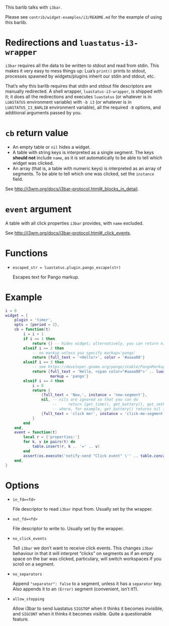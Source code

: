 This barlib talks with `i3bar`.

Please see `contrib/widget-examples/i3/README.md` for the example of using this barlib.

Redirections and `luastatus-i3-wrapper`
===
`i3bar` requires all the data to be written to stdout and read from stdin. 
This makes it very easy to mess things up: Lua’s `print()` prints to stdout, processes spawned by widgets/plugins inherit our stdin and stdout, etc.

That’s why this barlib requires that stdin and stdout file descriptors are manually redirected. A shell wrapper, `luastatus-i3-wrapper`, is shipped with it; it does all the redirections and executes `luastatus` (or whatever is in `LUASTATUS` environment variable) with `-b i3` (or whatever is in `LUASTATUS_I3_BARLIB` environment variable), all the required `-B` options, and additional arguments passed by you.

`cb` return value
===
* An empty table or `nil` hides a widget.
* A table with string keys is interpreted as a single segment. The keys **should not** include `name`, as it is set automatically to be able to tell which widget was clicked.
* An array (that is, a table with numeric keys) is interpreted as an array of segments. To be able to tell which one was clicked, set the `instance` field.

See http://i3wm.org/docs/i3bar-protocol.html#_blocks_in_detail.

`event` argument
===
A table with all click properties `i3bar` provides, with `name` excluded.

See http://i3wm.org/docs/i3bar-protocol.html#_click_events.

Functions
===
* `escaped_str = luastatus.plugin.pango_escape(str)`

  Escapes text for Pango markup.

Example
===
````lua
i = 0
widget = {
    plugin = 'timer',
    opts = {period = 2},
    cb = function(t)
        i = i + 1
        if i == 1 then
            return {} -- hides widget; alternatively, you can return nil.
        elseif i == 2 then
            -- no markup unless you specify markup='pango'
            return {full_text = '<Hello!>', color = '#aaaa00'}
        elseif i == 3 then
            -- see https://developer.gnome.org/pango/stable/PangoMarkupFormat.html
            return {full_text = 'Hello, <span color="#aaaa00">' .. luastatus.barlib.pango_escape(luastatus.dollar{'whoami'}) .. '</span>!',
                    markup = 'pango'}
        elseif i == 4 then
            i = 0
            return {
                {full_text = 'Now,', instance = 'now-segment'},
                nil, -- nils are ignored so that you can do
                     --     return {get_time(), get_battery(), get_smth_else()}
                     -- where, for example, get_battery() returns nil if the battery is full.
                {full_text = 'click me!', instance = 'click-me-segment'},
            }
        end
    end,
    event = function(t)
        local r = {'properties:'}
        for k, v in pairs(t) do
            table.insert(r, k .. '=' .. v)
        end
        assert(os.execute('notify-send "Click event" \'' .. table.concat(r, ' ') .. '\''))
    end,
}
````

Options
===
* `in_fd=<fd>`

  File descriptor to read `i3bar` input from. Usually set by the wrapper.

* `out_fd=<fd>`

  File descriptor to write to. Usually set by the wrapper.

* `no_click_events`

  Tell `i3bar` we don’t want to receive click events. This changes `i3bar`
  behaviour in that it will interpret “clicks” on segments as if an empty space
  on the bar was clicked, particulary, will switch workspaces if you scroll
  on a segment.

* `no_separators`

  Append `"separator": false` to a segment, unless it has a `separator` key.
  Also appends it to an `(Error)` segment (convenient, isn’t it?).

* `allow_stopping`

  Allow i3bar to send luastatus `SIGSTOP` when it thinks it becomes invisible,
  and `SIGCONT` when it thinks it becomes visible.
  Quite a questionable feature.
